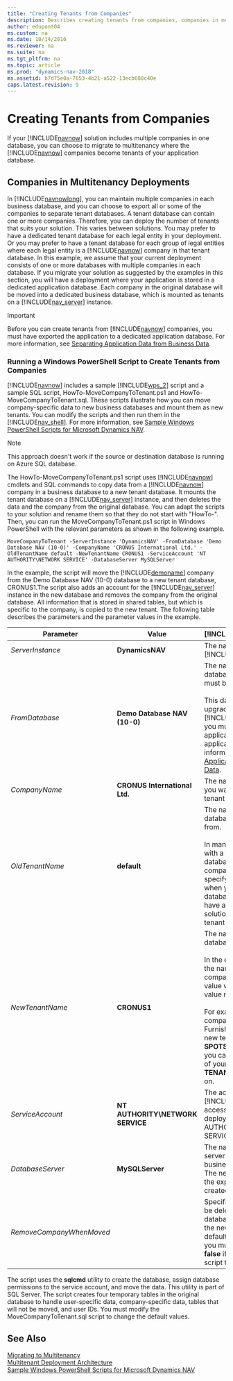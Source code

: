```yaml
---
title: "Creating Tenants from Companies"
description: Describes creating tenants from companies, companies in multitenancy deployments, and running a Windows PowerShell script to create tenants from companies.
author: edupont04
ms.custom: na
ms.date: 10/14/2016
ms.reviewer: na
ms.suite: na
ms.tgt_pltfrm: na
ms.topic: article
ms.prod: "dynamics-nav-2018"
ms.assetid: b7d75e0a-7653-4b21-a522-13ecb688c40e
caps.latest.revision: 9
---
```

# Creating Tenants from Companies
If your [!INCLUDE[navnow](includes/navnow_md.md)] solution includes multiple companies in one database, you can choose to migrate to multitenancy where the [!INCLUDE[navnow](includes/navnow_md.md)] companies become tenants of your application database.  

## Companies in Multitenancy Deployments  
 In [!INCLUDE[navnowlong](includes/navnowlong_md.md)], you can maintain multiple companies in each business database, and you can choose to export all or some of the companies to separate tenant databases. A tenant database can contain one or more companies. Therefore, you can deploy the number of tenants that suits your solution. This varies between solutions. You may prefer to have a dedicated tenant database for each legal entity in your deployment. Or you may prefer to have a tenant database for each group of legal entities where each legal entity is a [!INCLUDE[navnow](includes/navnow_md.md)] company in that tenant database. In this example, we assume that your current deployment consists of one or more databases with multiple companies in each database. If you migrate your solution as suggested by the examples in this section, you will have a deployment where your application is stored in a dedicated application database. Each company in the original database will be moved into a dedicated business database, which is mounted as tenants on a [!INCLUDE[nav_server](includes/nav_server_md.md)] instance.  

> [!IMPORTANT]  
>  Before you can create tenants from [!INCLUDE[navnow](includes/navnow_md.md)] companies, you must have exported the application to a dedicated application database. For more information, see [Separating Application Data from Business Data](Separating-Application-Data-from-Business-Data.md).  

### Running a Windows PowerShell Script to Create Tenants from Companies
 
 [!INCLUDE[navnow](includes/navnow_md.md)] includes a sample [!INCLUDE[wps_2](includes/wps_2_md.md)] script and a sample SQL script, HowTo-MoveCompanyToTenant.ps1 and HowTo-MoveCompanyToTenant.sql. These scripts illustrate how you can move company-specific data to new business databases and mount them as new tenants. You can modify the scripts and then run them in the [!INCLUDE[nav_shell](includes/nav_shell_md.md)]. For more information, see [Sample Windows PowerShell Scripts for Microsoft Dynamics NAV](Sample-Windows-PowerShell-Scripts-for-Microsoft-Dynamics-NAV.md). 

> [!NOTE]
> This approach doesn't work if the source or destination database is running on Azure SQL database. 

 The HowTo-MoveCompanyToTenant.ps1 script uses [!INCLUDE[navnow](includes/navnow_md.md)] cmdlets and SQL commands to copy data from a [!INCLUDE[navnow](includes/navnow_md.md)] company in a business database to a new tenant database. It mounts the tenant database on a [!INCLUDE[nav_server](includes/nav_server_md.md)] instance, and then deletes the data and the company from the original database. You can adapt the scripts to your solution and rename them so that they do not start with "HowTo-". Then, you can run the MoveCompanyToTenant.ps1 script in Windows PowerShell with the relevant parameters as shown in the following example.  

```  
MoveCompanyToTenant -ServerInstance 'DynamicsNAV' -FromDatabase 'Demo Database NAV (10-0)' -CompanyName 'CRONUS International Ltd.' -OldTenantName default -NewTenantName CRONUS1 -ServiceAccount 'NT AUTHORITY\NETWORK SERVICE' -DatabaseServer MySQLServer  
```  

 In the example, the script will move the [!INCLUDE[demoname](includes/demoname_md.md)] company from the Demo Database NAV \(10-0\) database to a new tenant database, CRONUS1.The script also adds an account for the [!INCLUDE[nav_server](includes/nav_server_md.md)] instance in the new database and removes the company from the original database. All information that is stored in shared tables, but which is specific to the company, is copied to the new tenant. The following table describes the parameters and the parameter values in the example.  

|Parameter|Value|[!INCLUDE[bp_tabledescription](includes/bp_tabledescription_md.md)]|  
|---------------|-----------|---------------------------------------|  
|*ServerInstance*|**DynamicsNAV**|The name of the [!INCLUDE[nav_server](includes/nav_server_md.md)] instance.|  
|*FromDatabase*|**Demo Database NAV \(10-0\)**|The name of the business database that the company must be moved from.<br /><br /> This database must have been upgraded to [!INCLUDE[navnowlong](includes/navnowlong_md.md)], and you must have exported the application tables to an application database. For more information, see [Separating Application Data from Business Data](Separating-Application-Data-from-Business-Data.md).|  
|*CompanyName*|**CRONUS International Ltd.**|The name of the company that you want to move to a new tenant database.|  
|*OldTenantName*|**default**|The name of the tenant in the database that you are exporting from.<br /><br /> In many cases, you are working with a single-tenant business database that contains multiple companies. If you did not specify another ID for the tenant when you created the tenant database, specify **default**. If you have added more tenants to the solution, you must specify the tenant name.|  
|*NewTenantName*|**CRONUS1**|The name of the new tenant database.<br /><br /> In the example, this is based on the name of the original company. But because this value will identify the tenant, the value must be unique.<br /><br /> For example, if the name of the company is Spotsmeyer's Furnishings, the name of the new tenant database can be **SPOTSMEYERS**. Alternatively, you can use a naming scheme of your choice, such as **TENANT1**, **TENANT2**, and so on.|  
|*ServiceAccount*|**NT AUTHORITY\\NETWORK SERVICE**|The account that [!INCLUDE[nav_server](includes/nav_server_md.md)] uses to access SQL Server. In a default deployment, this is the NT AUTHORITY\\NETWORK SERVICE account.|  
|*DatabaseServer*|**MySQLServer**|The name of the database tier server where the current business database is located. The new tenant database for the exported company will be created on the same server.|  
|*RemoveCompanyWhenMoved*||Specifies if each company must be deleted in the original tenant database when it is created in the new tenant database. The default value is **true**. Therefore, you must set the parameter to **false** if you do not want the script to delete the companies.|  

 The script uses the **sqlcmd** utility to create the database, assign database permissions to the service account, and move the data. This utility is part of SQL Server. The script creates four temporary tables in the original database to handle user-specific data, company-specific data, tables that will not be moved, and user IDs. You must modify the MoveCompanyToTenant.sql script to change the default values.  

## See Also  
 [Migrating to Multitenancy](Migrating-to-Multitenancy.md)   
 [Multitenant Deployment Architecture](Multitenant-Deployment-Architecture.md)   
 [Sample Windows PowerShell Scripts for Microsoft Dynamics NAV](Sample-Windows-PowerShell-Scripts-for-Microsoft-Dynamics-NAV.md)
